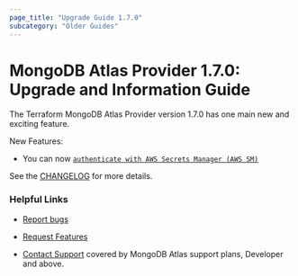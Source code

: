 ```yaml
---
page_title: "Upgrade Guide 1.7.0"
subcategory: "Older Guides"
---
```


# MongoDB Atlas Provider 1.7.0: Upgrade and Information Guide

The Terraform MongoDB Atlas Provider version 1.7.0 has one main new and exciting feature.

New Features: 
* You can now [`authenticate with AWS Secrets Manager (AWS SM)`](https://github.com/mongodb/terraform-provider-mongodbatlas/blob/master/docs/index.md#aws-secrets-manager)  

See the [CHANGELOG](https://github.com/mongodb/terraform-provider-mongodbatlas/blob/master/CHANGELOG.md) for more details.

### Helpful Links

* [Report bugs](https://github.com/mongodb/terraform-provider-mongodbatlas/issues)

* [Request Features](https://feedback.mongodb.com/forums/924145-atlas?category_id=370723)

* [Contact Support](https://docs.atlas.mongodb.com/support/) covered by MongoDB Atlas support plans, Developer and above.
